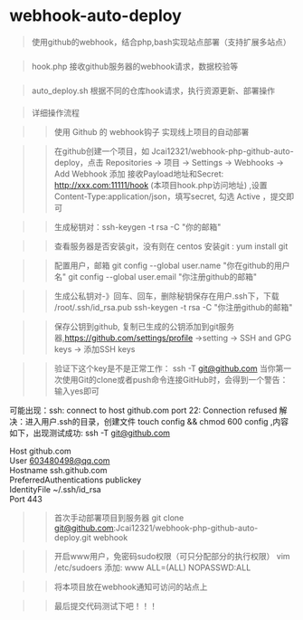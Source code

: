 # webhook-auto-deploy
>使用github的webhook，结合php,bash实现站点部署（支持扩展多站点）

###
>hook.php 接收github服务器的webhook请求，数据校验等

###
>auto_deploy.sh  根据不同的仓库hook请求，执行资源更新、部署操作

####
>详细操作流程

>>使用 Github 的 webhook钩子 实现线上项目的自动部署

>>在github创建一个项目，如 Jcai12321/webhook-php-github-auto-deploy，点击 Repositories -> 项目 -> Settings -> Webhooks -> Add Webhook
添加 接收Payload地址和Secret: http://xxx.com:11111/hook (本项目hook.php访问地址) ,设置 Content-Type:application/json，填写secret, 勾选 Active ，提交即可

>>生成秘钥对：ssh-keygen -t rsa -C "你的邮箱"

>>查看服务器是否安装git，没有则在 centos 安装git : yum install git

>>配置用户，邮箱
git config --global user.name "你在github的用户名"
git config --global user.email "你注册github的邮箱"

>>生成公私钥对-》回车、回车，删除秘钥保存在用户.ssh下，下载 /root/.ssh/id_rsa.pub
ssh-keygen -t rsa -C "你注册github的邮箱"

>>保存公钥到github, 复制已生成的公钥添加到git服务器,https://github.com/settings/profile ->setting  ->  SSH and GPG keys  ->  添加SSH keys

>>验证下这个key是不是正常工作：
ssh -T git@github.com
当你第一次使用Git的clone或者push命令连接GitHub时，会得到一个警告：输入yes即可


可能出现：ssh: connect to host github.com port 22: Connection refused
解决：进入用户.ssh的目录，创建文件 touch config && chmod 600 config ,内容如下，出现测试成功: ssh -T git@github.com

Host github.com  
User 603480498@qq.com  
Hostname ssh.github.com  
PreferredAuthentications publickey    
IdentityFile ~/.ssh/id_rsa  
Port 443  

>>首次手动部署项目到服务器
git clone git@github.com:Jcai12321/webhook-php-github-auto-deploy.git  webhook

>>开启www用户，免密码sudo权限（可只分配部分的执行权限）
vim /etc/sudoers 添加:
www     ALL=(ALL)       NOPASSWD:ALL

>>将本项目放在webhook通知可访问的站点上

>>最后提交代码测试下吧！！！
